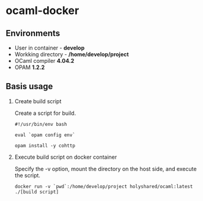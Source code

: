 # ocaml-docker

## Environments

* User in container - **develop**
* Workking directory - **/home/develop/project**
* OCaml compiler **4.04.2**
* OPAM **1.2.2**

## Basis usage

1. Create build script

	Create a script for build.

	```shell
	#!/usr/bin/env bash

	eval `opam config env`

	opam install -y cohttp
	```

2. Execute build script on docker container

	Specify the -v option, mount the directory on the host side, and execute the script.

	```shell
	docker run -v `pwd`:/home/develop/project holyshared/ocaml:latest ./[build script]
	```
